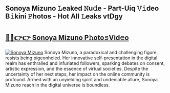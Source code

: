 ## Sonoya Mizuno 𝙻eaked 𝙽u𝚍e - Part-Uiq 𝚅𝚒deo B𝚒kini 𝙿hotos - Hot All 𝙻eaks vtDgy

# <h2><a href="http://ld24t9.urlbe.top/?page=Sonoya+Mizuno">🔗🔗👉👉 Sonoya Mizuno P𝚑oto𝚜Vid𝚎o</a></h2>

[![Sonoya Mizuno](https://i.imgur.com/eBuTRDB.gif)](http://ld24t9.urlbe.top/?page=Sonoya+Mizuno)
Sonoya Mizuno, a paradoxical and challenging figure, resists being pigeonholed. Her innovative self-presentation in the digital realm has enthralled and infuriated followers, sparking debates on consent, artistic expression, and the essence of virtual societies. Despite the uncertainty of her next steps, her impact on the online community is profound. Armed with an unyielding spirit and undeniable allure, Sonoya Mizuno reach in the digital universe is boundless.

